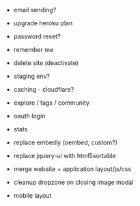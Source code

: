 

- email sending?
- upgrade heroku plan

- password reset?
- remember me
- delete site (deactivate)
- staging env?
- caching - cloudflare?
- explore / tags / community
- oauth login
- stats
- replace embedly (oembed, custom?)
- replace jquery-ui with html5sortable
- merge website + application layout/js/css
- cleanup dropzone on closing image modal
- mobile layout
